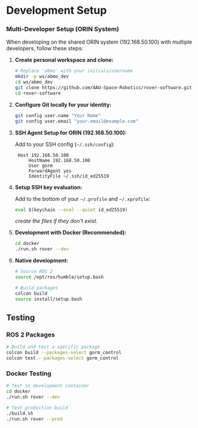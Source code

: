 # Development Setup

### Multi-Developer Setup (ORIN System)

When developing on the shared ORIN system (192.168.50.100) with multiple developers, follow these steps:

1. **Create personal workspace and clone:**
   ```bash
   # Replace 'abmo' with your initials/username
   mkdir -p ws/abmo_dev
   cd ws/abmo_dev
   git clone https://github.com/AAU-Space-Robotics/rover-software.git
   cd rover-software
   ```

2. **Configure Git locally for your identity:**
   ```bash
   git config user.name "Your Name"
   git config user.email "your.email@example.com"
   ```

3. **SSH Agent Setup for ORIN (192.168.50.100):**
   
   Add to your SSH config (`~/.ssh/config`):
   ```
    Host 192.168.50.100
        HostName 192.168.50.100
        User gorm
        ForwardAgent yes
        IdentityFile ~/.ssh/id_ed25519
   ```

4. **Setup SSH key evaluation:**
   
   Add to the bottom of your `~/.profile` and `~/.xprofile`:
   ```bash
   eval $(keychain --eval --quiet id_ed25519)
   ```
   _create the files if they don't exist._
5. **Development with Docker (Recommended):**
   ```bash
   cd docker
   ./run.sh rover --dev
   ```

6. **Native development:**
   ```bash
   # Source ROS 2
   source /opt/ros/humble/setup.bash
   
   # Build packages
   colcon build
   source install/setup.bash
   ```

## Testing

### ROS 2 Packages

```bash
# Build and test a specific package
colcon build --packages-select gorm_control
colcon test --packages-select gorm_control
```

### Docker Testing

```bash
# Test in development container
cd docker
./run.sh rover --dev

# Test production build
./build.sh
./run.sh rover --prod
```
